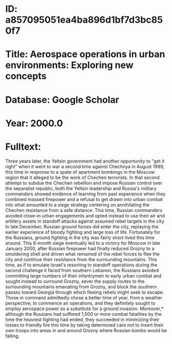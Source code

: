 # ID: a857095051ea4ba896d1bf7d3bc850f7
# Title: Aerospace operations in urban environments: Exploring new concepts
# Database: Google Scholar
# Year: 2000.0
# Fulltext:
Three years later, the Yeltsin government had another opportunity to "get it right" when it went to war a second time against Chechnya in August 1999, this time in response to a spate of apartment bombings in the Moscow region that it alleged to be the work of Chechen terrorists.
In that second attempt to subdue the Chechen rebellion and impose Russian control over the separatist republic, both the Yeltsin leadership and Russia's military commanders showed evidence of learning from past experience when they combined massed firepower and a refusal to get drawn into urban combat into what amounted to a siege strategy centering on annihilating the Chechen resistance from a safe distance.
This time, Russian commanders avoided close-in urban engagements and opted instead to use their air and artillery assets in standoff attacks against assumed rebel targets in the city.
In late December, Russian ground forces did enter the city, replaying the earlier experience of bloody fighting and large loss of life.
Fortunately for the Russians, ground fighting in the city was fairly short-lived this time around.
This 6-month siege eventually led to a victory for Moscow in late January 2000, after Russian firepower had finally reduced Grozny to a smoldering shell and driven what remained of the rebel forces to flee the city and continue their resistance from the surrounding mountains.
This time, as if to emulate Israel's resorting to standoff operations during the second challenge it faced from southern Lebanon, the Russians avoided committing large numbers of their infantrymen to early urban combat and sought instead to surround Grozny, sever the supply routes to the surrounding mountains emanating from Grozny, and block the southern passes toward Georgia through which fleeing rebels might seek to escape.
Those in command admittedly chose a better time of year, from a weather perspective, to commence air operations, and they definitely sought to employ aerospace power as a substitute for a ground invasion.
Moreover,* although the Russians had suffered 1,500 or more combat fatalities by the time the heaviest fighting had ended, they succeeded in minimizing their losses to friendly fire this time by taking determined care not to insert their own troops into areas in and around Grozny where Russian bombs would be falling.